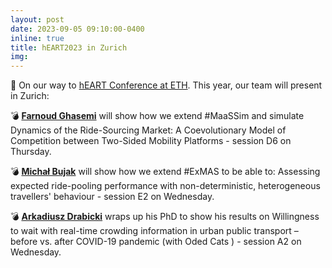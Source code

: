 ```yaml
---
layout: post
date: 2023-09-05 09:10:00-0400
inline: true
title: hEART2023 in Zurich
img:
---
```


🛫 On our way to [hEART Conference at ETH](http://heart2023.org/). This year, our team will present in Zurich:

💣 [**Farnoud Ghasemi**](https://www.linkedin.com/in/farnoud-ghasemi-ab9903178/) will show how we extend #MaaSSim and simulate Dynamics of the Ride-Sourcing Market: A Coevolutionary Model of Competition between Two-Sided Mobility Platforms - session D6 on Thursday.


💣 [**Michał Bujak**](https://www.linkedin.com/in/michal-bujak-836602182/) will show how we extend #ExMAS to be able to: Assessing expected ride-pooling performance with non-deterministic, heterogeneous travellers' behaviour - session E2 on Wednesday.


💣 [**Arkadiusz Drabicki**](https://www.linkedin.com/in/arkadiusz-drabicki-5b465ba3/) wraps up his PhD to show his results on Willingness to wait with real-time crowding information in urban public transport – before vs. after COVID-19 pandemic (with Oded Cats ) - session A2 on Wednesday.
